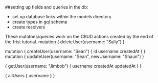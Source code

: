 ##setting up fields and queries in the db: 
- set up database links within the models directory
- create types in gql schema
- create resolvers


These mutatons/queries work on the CRUD actions created by the end of the frist tutorial.
mutation {
  deleteUser(username: "Sally")
}

mutation {
  createUser(username: "Sean") {
    id
    username
    createdAt
  }
}
mutation {
  updateUser(username: "Sean", newUsername: "Shaun")
}

{
	getUser(username: "Jimbob") {
    username
    createdAt
    updatedAt
  }
}

{
  allUsers {
    username
  }
}
